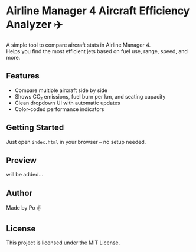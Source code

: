 # Airline Manager 4 Aircraft Efficiency Analyzer ✈️

A simple tool to compare aircraft stats in Airline Manager 4.  
Helps you find the most efficient jets based on fuel use, range, speed, and more.

## Features
- Compare multiple aircraft side by side
- Shows CO₂ emissions, fuel burn per km, and seating capacity
- Clean dropdown UI with automatic updates
- Color-coded performance indicators

## Getting Started
Just open `index.html` in your browser – no setup needed.

## Preview
will be added...

## Author
Made by Po ✌️

## License
This project is licensed under the MIT License.